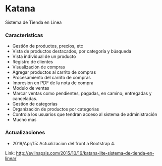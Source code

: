 # Katana
Sistema de Tienda en Linea

### Características

- Gestión de productos, precios, etc
- Vista de productos destacados, por categoría y búsqueda
- Vista individual de un producto
- Registro de clientes
- Visualización de compras
- Agregar productos al carrito de compras
- Procesamiento del carrito de compras
- Impresión en PDF de la nota de compra
- Modulo de ventas
- Marcar ventas como pendientes, pagadas, en camino, entregadas y canceladas.
- Gestion de categorias
- Organización de productos por categorías
- Controla los usuarios que tendran acceso al sistema de administración
- Mucho mas

### Actualizaciones
- 2019/Apr/15: Actualizacion del front a Bootstrap 4.

Link: http://evilnapsis.com/2015/10/16/katana-lite-sistema-de-tienda-en-linea/